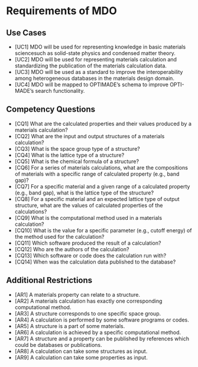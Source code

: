 # Requirements of MDO

## Use Cases

* [UC1] MDO will be used for representing knowledge in basic materials sciencesuch as solid-state physics and condensed matter theory.
* [UC2] MDO will be used for representing materials calculation and standardizing the publication of the materials calculation data.
* [UC3] MDO will be used as a standard to improve the interoperability among heterogeneous databases in the materials design domain.
* [UC4] MDO will be mapped to OPTIMADE’s schema to improve OPTI-MADE’s search functionality.

## Competency Questions

* [CQ1] What are the calculated properties and their values produced by a materials calculation?
* [CQ2] What are the input and output structures of a materials calculation?
* [CQ3] What is the space group type of a structure?
* [CQ4] What is the lattice type of a structure?
* [CQ5] What is the chemical formula of a structure?
* [CQ6] For a series of materials calculations, what are the compositions of materials with a specific range of calculated property (e.g., band gap)?
* [CQ7] For a specific material and a given range of a calculated property (e.g., band gap), what is the lattice type of the structure?
* [CQ8] For a specific material and an expected lattice type of output structure, what are the values of calculated properties of the calculations?
* [CQ9] What is the computational method used in a materials calculation?
* [CQ10] What is the value for a specific parameter (e.g., cutoff energy) of the method used for the calculation?
* [CQ11] Which software produced the result of a calculation?
* [CQ12] Who are the authors of the calculation?
* [CQ13] Which software or code does the calculation run with?
* [CQ14] When was the calculation data published to the database?


## Additional Restrictions

* [AR1] A materials property can relate to a structure.
* [AR2] A materials calculation has exactly one corresponding computational method.
* [AR3] A structure corresponds to one specific space group.
* [AR4] A calculation is performed by some software programs or codes.
* [AR5] A structure is a part of some materials.
* [AR6] A calculation is achieved by a specific computational method.
* [AR7] A structure and a property can be published by references which could be databases or publications.
* [AR8] A calculation can take some structures as input.
* [AR9] A calculation can take some properties as input.
